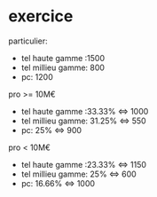 # exercice


particulier:
* tel haute gamme :1500
* tel millieu gamme: 800
* pc: 1200

pro >= 10M€
* tel haute gamme :33.33%  <=> 1000
* tel millieu gamme: 31.25%  <=> 550
* pc: 25%  <=> 900

pro < 10M€
* tel haute gamme :23.33%  <=> 1150 
* tel millieu gamme: 25%  <=>  600
* pc: 16.66%  <=> 1000